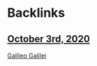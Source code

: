 
# Backlinks
## [October 3rd, 2020](<October 3rd, 2020.md>)
[Galileo Galilei](<Galileo Galilei.md>)

